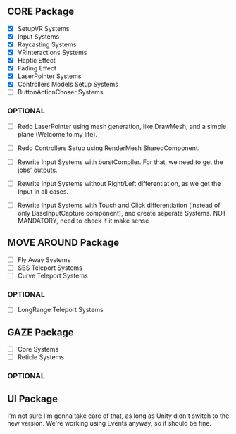 ## CORE Package
- [x] SetupVR Systems
- [x] Input Systems
- [x] Raycasting Systems
- [x] VRInteractions Systems
- [x] Haptic Effect
- [x] Fading Effect
- [x] LaserPointer Systems
- [x] Controllers Models Setup Systems
- [ ] ButtonActionChoser Systems

### OPTIONAL
- [ ] Redo LaserPointer using mesh generation, like DrawMesh, and a simple plane (Welcome to my life).
- [ ] Redo Controllers Setup using RenderMesh SharedComponent.
- [ ] Rewrite Input Systems with burstCompiler. For that, we need to get the jobs' outputs.
- [ ] Rewrite Input Systems without Right/Left differentiation, as we get the Input in all cases.
- [ ] Rewrite Input Systems with Touch and Click differentiation (instead of only BaseInputCapture component), and create seperate Systems. NOT MANDATORY, need to check if it make sense


## MOVE AROUND Package
- [ ] Fly Away Systems
- [ ] SBS Teleport Systems
- [ ] Curve Teleport Systems

### OPTIONAL
- [ ] LongRange Teleport Systems



## GAZE Package
- [ ] Core Systems
- [ ] Reticle Systems

### OPTIONAL




## UI Package
I'm not sure I'm gonna take care of that, as long as Unity didn't switch to the new version.
We're working using Events anyway, so it should be fine.